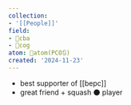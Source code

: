 ```yaml
---
collection:
- '[[People]]'
field:
- 🐅cba
- 👾cog
atom: 🧭atom(PCO🔃)
created: '2024-11-23'
---
```


- best supporter of [[bepc]]
- great friend + squash ⚫️ player